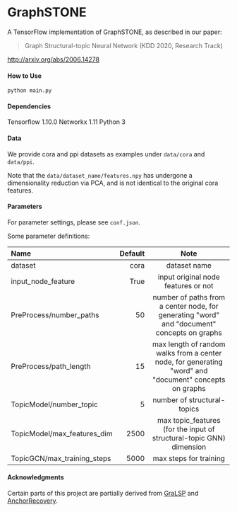 # GraphSTONE
A TensorFlow implementation of GraphSTONE, as described in our paper: 

>  Graph Structural-topic Neural Network (KDD 2020, Research Track)

http://arxiv.org/abs/2006.14278

#### How to Use
`python main.py`

#### Dependencies

Tensorflow 1.10.0
Networkx 1.11
Python 3

#### Data
We provide cora and ppi datasets as examples under `data/cora` and `data/ppi`. 

Note that the `data/dataset_name/features.npy` has undergone a dimensionality reduction via PCA, and is not identical to the original cora features.

#### Parameters
For parameter settings, please see `conf.json`.

Some parameter definitions:

| Name                    | Default |                Note                 |
| :---------------------- | ------: | :---------------------------------: |
| dataset                 |    cora |            dataset name             |
| input_node_feature      |    True | input original node features or not |
| PreProcess/number_paths |  50 |                 number of paths from a center node, for generating "word" and "document" concepts on graphs                 |
| PreProcess/path_length |  15 |                 max length of random walks from a center node, for generating "word" and "document" concepts on graphs                 |
| TopicModel/number_topic |   5 |                 number of structural-topics                 |
| TopicModel/max_features_dim |  2500 |                 max topic_features (for the input of structural-topic GNN) dimension                 |
| TopicGCN/max_training_steps         | 5000 |            max steps for training            |


#### Acknowledgments

Certain parts of this project are partially derived from [GraLSP](https://github.com/KL4805/GRALSP) and [AnchorRecovery](https://github.com/CatalinVoss/anchor-baggage/tree/master/anchor-word-recovery).

